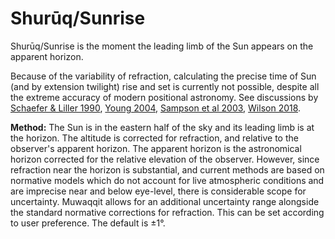 # Shurūq/Sunrise
Shurūq/Sunrise is the moment the leading limb of the Sun appears on the apparent horizon.

<note type="warning">Because of the variability of refraction, calculating the precise time of Sun (and by extension twilight) rise and set is currently not possible, despite all the extreme accuracy of modern positional astronomy. See discussions by [Schaefer & Liller 1990](http://articles.adsabs.harvard.edu/cgi-bin/nph-iarticle_query?bibcode=1990PASP..102..796S&db_key=AST&page_ind=0&data_type=GIF&type=SCREEN_VIEW&classic=YES), [Young 2004](https://iopscience.iop.org/article/10.1086/420806/pdf), [Sampson et al 2003](http://www.jstor.org/stable/10.1086/378214), [Wilson 2018](https://digitalcommons.mtu.edu/etdr/697).</note>

**Method:** The Sun is in the eastern half of the sky and its leading limb is at the horizon. The altitude is corrected for refraction, and relative to the observer's apparent horizon. The apparent horizon is the astronomical horizon corrected for the relative elevation of the observer. However, since refraction near the horizon is substantial, and current methods are based on normative models which do not account for live atmospheric conditions and are imprecise near and below eye-level, there is considerable scope for uncertainty. Muwaqqit allows for an additional uncertainty range alongside the standard normative corrections for refraction. This can be set according to user preference. The default is ±1°.
